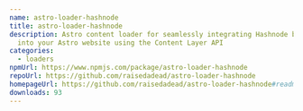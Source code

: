 ```yaml
---
name: astro-loader-hashnode
title: astro-loader-hashnode
description: Astro content loader for seamlessly integrating Hashnode blog posts
  into your Astro website using the Content Layer API
categories:
  - loaders
npmUrl: https://www.npmjs.com/package/astro-loader-hashnode
repoUrl: https://github.com/raisedadead/astro-loader-hashnode
homepageUrl: https://github.com/raisedadead/astro-loader-hashnode#readme
downloads: 93
---
```

